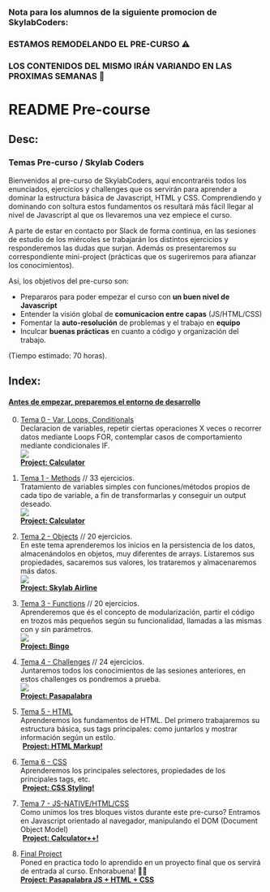 ### **Nota para los alumnos de la siguiente promocion de SkylabCoders:**
### **ESTAMOS REMODELANDO EL PRE-CURSO ⚠️**
### **LOS CONTENIDOS DEL MISMO IRÁN VARIANDO EN LAS PROXIMAS SEMANAS 👀**

# README Pre-course

## Desc:

### Temas Pre-curso / Skylab Coders<br>

Bienvenidos al pre-curso de SkylabCoders, aquí encontraréis todos los enunciados, ejercicios y challenges que os servirán para aprender a dominar la estructura básica de Javascript, HTML y CSS. Comprendiendo y dominando con soltura estos fundamentos os resultará más fácil llegar al nivel de Javascript al que os llevaremos una vez empiece el curso.<br>

A parte de estar en contacto por Slack de forma continua, en las sesiones de estudio de los miércoles se trabajarán los distintos ejercicios y responderemos las dudas que surjan. Además os presentaremos su correspondiente mini-project (prácticas que os sugeriremos para afianzar los conocimientos).

Así, los objetivos del pre-curso son:

- Prepararos para poder empezar el curso con **un buen nivel de Javascript**
- Entender la visión global de **comunicacion entre capas** (JS/HTML/CSS)
- Fomentar la **auto-resolución** de problemas y el trabajo en **equipo**
- Inculcar **buenas prácticas** en cuanto a código y organización del trabajo.

(Tiempo estimado: 70 horas).

## Index:

#### [Antes de empezar, preparemos el entorno de desarrollo](start.md)<br>

0. [Tema 0 - Var, Loops, Conditionals](introduccion_js.md)<br>
	Declaracion de variables, repetir ciertas operaciones X veces o recorrer datos mediante Loops FOR, contemplar casos de comportamiento mediante condicionales IF.<br>
	![](https://d3dr1ze7164817.cloudfront.net/items/3h2j0P3C441p1z2S150G/Screen%20Recording%202017-03-20%20at%2011.53%20a.%20m..gif?X-CloudApp-Visitor-Id=2702484&v=3e0b4c7d)<br>
	[**Project: Calculator**](mini-proj.md)

1. [Tema 1 - Methods](methods.md) // 33 ejercicios.<br>
	Tratamiento de variables simples con funciones/métodos propios de cada tipo de variable, a fin de transformarlas y conseguir un output deseado.<br>
	![](https://d3dr1ze7164817.cloudfront.net/items/3h2j0P3C441p1z2S150G/Screen%20Recording%202017-03-20%20at%2011.53%20a.%20m..gif?X-CloudApp-Visitor-Id=2702484&v=3e0b4c7d)<br>
	[**Project: Calculator**](mini-proj.md)

2. [Tema 2 - Objects](objects.md) // 20 ejercicios. <br> 
	En este tema aprenderemos los inicios en la persistencia de los datos, almacenándolos en objetos, muy diferentes de arrays. Listaremos sus propiedades, sacaremos sus valores, los trataremos y almacenaremos más datos.<br>
	![](https://d3dr1ze7164817.cloudfront.net/items/0Q3Y3n382q3R1X1r2z0p/Screen%20Recording%202017-03-20%20at%2011.50%20a.%20m..gif?X-CloudApp-Visitor-Id=2702484&v=b2f62176)<br>
	[**Project: Skylab Airline**](mini-proj.md)

3. [Tema 3 - Functions](functions.md) // 20 ejercicios. <br> 
	Aprenderemos que és el concepto de modularización, partir el código en trozos más pequeños según su funcionalidad, llamadas a las mismas con y sin parámetros.<br>
	![](https://d3dr1ze7164817.cloudfront.net/items/0d2U2V0d2v3y0S0Z0r3I/Screen%20Recording%202017-03-20%20at%2012.01%20p.%20m..gif?X-CloudApp-Visitor-Id=2702484&v=873490d0)<br>
	[**Project: Bingo**](mini-proj.md)

4. [Tema 4 - Challenges](challengesJS.md) // 24 ejercicios.<br>
	Juntaremos todos los conocimientos de las sesiones anteriores, en estos challenges os pondremos a prueba.<br>
	![](https://d3dr1ze7164817.cloudfront.net/items/2y1H0l3O0e2C290W2Z18/Screen%20Recording%202017-03-21%20at%2009.47%20a.%20m..gif?X-CloudApp-Visitor-Id=2702484&v=5353f902)<br>
	[**Project: Pasapalabra**](mini-proj.md)

5. [Tema 5 - HTML](HTML.md)<br>
	 Aprenderemos los fundamentos de HTML. Del primero trabajaremos su estructura básica, sus tags principales: como juntarlos y mostrar información según un estilo.<br />
	 <img src="https://d3dr1ze7164817.cloudfront.net/items/0d0e280i0B3N1s2u3h1j/Screen%20Recording%202017-03-21%20at%2009.53%20a.%20m..gif?X-CloudApp-Visitor-Id=2702484&v=c1b29176" alt="">
	 <a href="mini-proj.md">**Project: HTML Markup!**</a>

6. [Tema 6 - CSS](CSS.md)<br>
	 Aprenderemos los principales selectores, propiedades de los principales tags, etc.<br />
	 <img src="https://d3dr1ze7164817.cloudfront.net/items/0d0e280i0B3N1s2u3h1j/Screen%20Recording%202017-03-21%20at%2009.53%20a.%20m..gif?X-CloudApp-Visitor-Id=2702484&v=c1b29176" alt="">
	 <a href="mini-proj.md">**Project: CSS Styling!**</a>

7. [Tema 7 - JS-NATIVE/HTML/CSS](html-css-js.md)<br>
	 Como unimos los tres bloques vistos durante este pre-curso? Entramos en Javascript orientado al navegador, manipulando el DOM (Document Object Model) <br />
	 <img src="https://d3dr1ze7164817.cloudfront.net/items/0d0e280i0B3N1s2u3h1j/Screen%20Recording%202017-03-21%20at%2009.53%20a.%20m..gif?X-CloudApp-Visitor-Id=2702484&v=c1b29176" alt="">
	 <a href="mini-proj.md">**Project: Calculator++!**</a>

8. [Final Project](final.md)<br>
	 Poned en practica todo lo aprendido en un proyecto final que os servirá de entrada al curso. Enhorabuena! 🏃🏻<br />
	 <img src="https://d3dr1ze7164817.cloudfront.net/items/1U3g3V3m3x41292u2v08/Screen%20Recording%202017-03-21%20at%2009.59%20a.%20m..gif?X-CloudApp-Visitor-Id=2702484&v=2ab536e0" alt=""><br />
	 <a href="mini-proj-final.md">**Project: Pasapalabra JS + HTML + CSS**</a>
